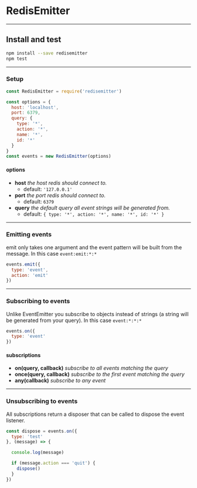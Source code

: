 # RedisEmitter

<hr>

## Install and test
```bash
npm install --save redisemitter
npm test
```

<hr>

### Setup
```javascript
const RedisEmitter = require('redisemitter')

const options = {
  host: 'localhost',
  port: 6379,
  query: {
    type: '*',
    action: '*',
    name: '*',
    id: '*'
  }
}
const events = new RedisEmitter(options)
```

#### options
* **host** _the host redis should connect to._
  * default: `'127.0.0.1'`
* **port** _the port redis should connect to._
  * default: `6379`
* **query** _the default query all event strings will be generated from._
  * default: `{ type: '*', action: '*', name: '*', id: '*' }`

<hr>

### Emitting events
emit only takes one argument and the event pattern will be built from the message. In this case `event:emit:*:*`
```javascript
events.emit({
  type: 'event',
  action: 'emit'
})
```
<hr>

### Subscribing to events

Unlike EventEmitter you subscribe to objects instead of strings (a string will be generated from your query). In this case `event:*:*:*`
```javascript
events.on({
  type: 'event'
})
```

#### subscriptions
* **on(query, callback)** _subscribe to all events matching the query_
* **once(query, callback)** _subscribe to the first event matching the query_
* **any(callback)** _subscribe to any event_

<hr>

### Unsubscribing to events
All subscriptions return a disposer that can be called to dispose the event listener.
```javascript
const dispose = events.on({
  type: 'test'
}, (message) => {

  console.log(message)

  if (message.action === 'quit') {
    dispose()
  }
})
```
